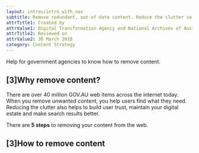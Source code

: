 ```yaml
---
layout: intros/intro_with_nav
subtitle: Remove redundant, out-of-date content. Reduce the clutter so that users can find what they need.
attrTitle1: Created by
attrValue1: Digital Transformation Agency and National Archives of Australia
attrTitle2: Reviewed on
attrValue2: 30 March 2018
category: Content Strategy
---
```


Help for government agencies to know how to remove content.

## [3]Why remove content?

There are over 40 million GOV.AU web items across the internet today. When you remove unwanted content, you help users find what they need. Reducing the clutter also helps to build user trust, maintain your digital estate and make search results better.

There are **5 steps** to removing your content from the web.

## [3]How to remove content
